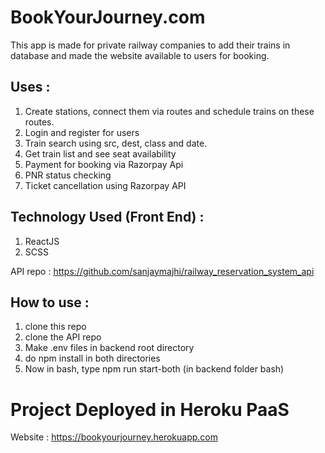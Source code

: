 # BookYourJourney.com

This app is made for private railway companies to add their trains in database and made the website available to users for booking.

## Uses : 
1. Create stations, connect them via routes and schedule trains on these routes.
2. Login and register for users
3. Train search using src, dest, class and date.
4. Get train list and see seat availability
5. Payment for booking via Razorpay Api
6. PNR status checking
7. Ticket cancellation using Razorpay API

## Technology Used (Front End) : 

1. ReactJS
2. SCSS

API repo : https://github.com/sanjaymajhi/railway_reservation_system_api

## How to use : 
1. clone this repo
2. clone the API repo
3. Make .env files in backend root directory
4. do npm install in both directories
5. Now in bash, type npm run start-both (in backend folder bash)

# Project Deployed in Heroku PaaS

Website : https://bookyourjourney.herokuapp.com

